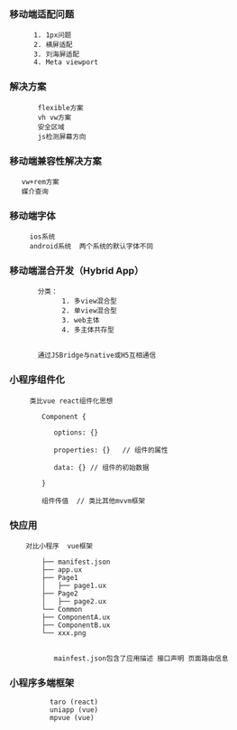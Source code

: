 ###     移动端适配问题
          1. 1px问题
          2. 横屏适配
          3. 刘海屏适配
          4. Meta viewport

###     解决方案
           flexible方案
           vh vw方案
           安全区域
           js检测屏幕方向



###  移动端兼容性解决方案  

       vw+rem方案
       媒介查询



###   移动端字体
        
         ios系统
         android系统  两个系统的默认字体不同

         



###   移动端混合开发（Hybrid App）

           分类： 
                 1. 多view混合型
                 2. 单view混合型
                 3. web主体
                 4. 多主体共存型

          
           通过JSBridge与native或H5互相通信
           






###   小程序组件化
         
         类比vue react组件化思想 

            Component {
                  
               options: {}
               
               properties: {}   // 组件的属性

               data: {} // 组件的初始数据

            }

            组件传值  // 类比其他mvvm框架  
        
         
         
  
         
###   快应用  
       
        对比小程序  vue框架

            ├── manifest.json
            ├── app.ux
            ├── Page1
            │   ├── page1.ux
            ├── Page2
            │   ├── page2.ux
            └── Common
            ├── ComponentA.ux
            ├── ComponentB.ux
            └── xxx.png

               
               mainfest.json包含了应用描述 接口声明 页面路由信息
         

       
###   小程序多端框架  
   
              taro (react)
              uniapp (vue)
              mpvue (vue)

